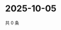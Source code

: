 # 2025-10-05

共 0 条

<!-- BEGIN ZHIHUVIDEO -->
<!-- 最后更新时间 Sun Oct 05 2025 08:56:21 GMT+0800 (China Standard Time) -->

<!-- END ZHIHUVIDEO -->
